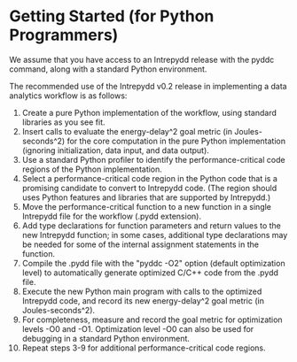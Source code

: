 # Getting Started (for Python Programmers)

We assume that you have access to an Intrepydd release with the pyddc
command, along with a standard Python environment.

The recommended use of the Intrepydd v0.2 release in implementing a
data analytics workflow is as follows:
1. Create a pure Python implementation of the workflow, using
standard libraries as you see fit.
2. Insert calls to evaluate the energy-delay^2 goal metric (in
   Joules-seconds^2)  for the core computation in the pure Python
   implementation (ignoring initialization, data input, and data output).
3. Use a standard Python profiler to identify the performance-critical code regions of the Python implementation.
4. Select a  performance-critical code region in the Python code that is a promising
   candidate to convert to Intrepydd code.  (The region should 
uses Python features and libraries that are supported by Intrepydd.)
5. Move the performance-critical function to a new function in a single
Intrepydd file for the workflow (.pydd
extension).
6. Add type declarations for function parameters and return values to
   the new Intrepydd  function;
   in some cases, additional type declarations may be needed for some
   of the internal assignment statements in the function.
7. Compile the .pydd file with the "pyddc -O2" option (default
   optimization level) to automatically 
   generate optimized C/C++ code from the .pydd file.
8. Execute the new Python main program with calls to the optimized
   Intrepydd code, and record its new energy-delay^2 goal metric (in
   Joules-seconds^2).
9. For completeness, measure and record the goal metric for
   optimization levels -O0 and -O1.  Optimization level -O0 can also be
  used for debugging in a standard Python environment.  
10. Repeat steps 3-9 for additional performance-critical code regions.
